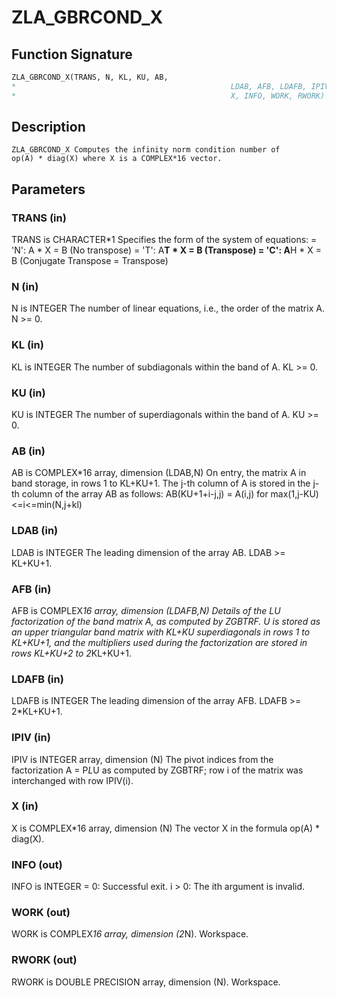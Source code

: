 # ZLA_GBRCOND_X

## Function Signature

```fortran
ZLA_GBRCOND_X(TRANS, N, KL, KU, AB,
*                                                LDAB, AFB, LDAFB, IPIV,
*                                                X, INFO, WORK, RWORK)
```

## Description


    ZLA_GBRCOND_X Computes the infinity norm condition number of
    op(A) * diag(X) where X is a COMPLEX*16 vector.

## Parameters

### TRANS (in)

TRANS is CHARACTER*1 Specifies the form of the system of equations: = 'N': A * X = B (No transpose) = 'T': A**T * X = B (Transpose) = 'C': A**H * X = B (Conjugate Transpose = Transpose)

### N (in)

N is INTEGER The number of linear equations, i.e., the order of the matrix A. N >= 0.

### KL (in)

KL is INTEGER The number of subdiagonals within the band of A. KL >= 0.

### KU (in)

KU is INTEGER The number of superdiagonals within the band of A. KU >= 0.

### AB (in)

AB is COMPLEX*16 array, dimension (LDAB,N) On entry, the matrix A in band storage, in rows 1 to KL+KU+1. The j-th column of A is stored in the j-th column of the array AB as follows: AB(KU+1+i-j,j) = A(i,j) for max(1,j-KU)<=i<=min(N,j+kl)

### LDAB (in)

LDAB is INTEGER The leading dimension of the array AB. LDAB >= KL+KU+1.

### AFB (in)

AFB is COMPLEX*16 array, dimension (LDAFB,N) Details of the LU factorization of the band matrix A, as computed by ZGBTRF. U is stored as an upper triangular band matrix with KL+KU superdiagonals in rows 1 to KL+KU+1, and the multipliers used during the factorization are stored in rows KL+KU+2 to 2*KL+KU+1.

### LDAFB (in)

LDAFB is INTEGER The leading dimension of the array AFB. LDAFB >= 2*KL+KU+1.

### IPIV (in)

IPIV is INTEGER array, dimension (N) The pivot indices from the factorization A = P*L*U as computed by ZGBTRF; row i of the matrix was interchanged with row IPIV(i).

### X (in)

X is COMPLEX*16 array, dimension (N) The vector X in the formula op(A) * diag(X).

### INFO (out)

INFO is INTEGER = 0: Successful exit. i > 0: The ith argument is invalid.

### WORK (out)

WORK is COMPLEX*16 array, dimension (2*N). Workspace.

### RWORK (out)

RWORK is DOUBLE PRECISION array, dimension (N). Workspace.

